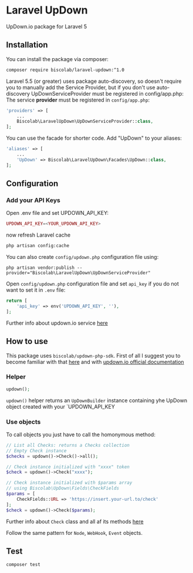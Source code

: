 # Laravel UpDown
UpDown.io package for Laravel 5

## Installation

You can install the package via composer:
```sh
composer require biscolab/laravel-updown:^1.0
```

Laravel 5.5 (or greater) uses package auto-discovery, so doesn't require you to manually add the Service Provider, but if you don't use auto-discovery UpDownServiceProvider must be registered in config/app.php:
The service **provider** must be registered in `config/app.php`:
```php
'providers' => [
    ...
    Biscolab\LaravelUpDown\UpDownServiceProvider::class,
];
```
You can use the facade for shorter code. Add "UpDown" to your aliases:
```php
'aliases' => [
    ...
    'UpDown' => Biscolab\LaravelUpDown\Facades\UpDown::class,
];
```

## Configuration

### Add your API Keys
Open .env file and set UPDOWN_API_KEY:
```php
UPDOWN_API_KEY=<YOUR_UPDOWN_API_KEY>
```
now refresh Laravel cache

```sh
php artisan config:cache
```
You can also create `config/updown.php` configuration file using:
```su
php artisan vendor:publish --provider="Biscolab\LaravelUpDown\UpDownServiceProvider"
```

Open `config/updown.php` configuration file and set `api_key` if you do not want to set it in `.env` file:
```php
return [
    'api_key' => env('UPDOWN_API_KEY', ''),       
];
```

Further info about updown.io service [here](https://updown-sdk.biscolab.com/)

## How to use

This package uses `biscolab/updown-php-sdk`. First of all I suggest you to become familiar with that <a href="https://updown-sdk.biscolab.com/" target="_blank">here</a> and with <a href="https://updown.io/api" target="_blank">updown.io official documentation</a>

### Helper
```php
updown();
```
`updown()` helper returns an `UpDownBuilder` instance containing yhe UpDown object created with your `UPDOWN_API_KEY

### Use objects
To call objects you just have to call the homonymous method:

```php
// List all Checks: returns a Checks collection
// Empty Check instance
$checks = updown()->Check()->all();

// Check instance initialized with "xxxx" token
$check = updown()->Check("xxxx");

// Check instance initialized with $params array
// using Biscolab\UpDown\Fields\CheckFields
$params = [
    CheckFields::URL => 'https://insert.your-url.to/check'
];
$check = updown()->Check($params);
```  
Further info about `Check` class and all af its methods [here](https://updown-sdk.biscolab.com/docs/check)

Follow the same pattern for `Node`, `WebHook`, `Event` objects.

## Test

```sh
composer test
```
